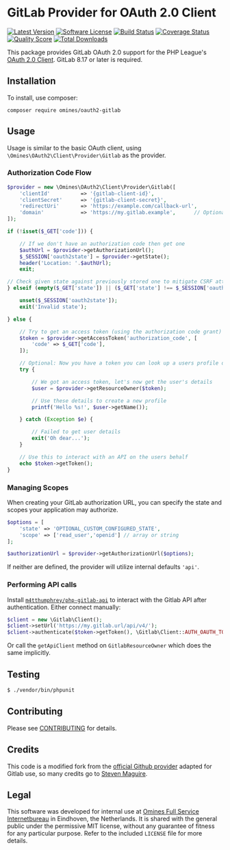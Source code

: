 # GitLab Provider for OAuth 2.0 Client
[![Latest Version](https://img.shields.io/github/release/omines/oauth2-gitlab.svg?style=flat-square)](https://github.com/omines/oauth2-gitlab/releases)
[![Software License](https://img.shields.io/badge/license-MIT-brightgreen.svg?style=flat-square)](LICENSE.md)
[![Build Status](https://img.shields.io/travis/omines/oauth2-gitlab/master.svg?style=flat-square)](https://travis-ci.org/omines/oauth2-gitlab)
[![Coverage Status](https://img.shields.io/scrutinizer/coverage/g/omines/oauth2-gitlab.svg?style=flat-square)](https://scrutinizer-ci.com/g/omines/oauth2-gitlab/code-structure)
[![Quality Score](https://img.shields.io/scrutinizer/g/omines/oauth2-gitlab.svg?style=flat-square)](https://scrutinizer-ci.com/g/omines/oauth2-gitlab)
[![Total Downloads](https://img.shields.io/packagist/dt/omines/oauth2-gitlab.svg?style=flat-square)](https://packagist.org/packages/omines/oauth2-gitlab)

This package provides GitLab OAuth 2.0 support for the PHP League's [OAuth 2.0 Client](https://github.com/thephpleague/oauth2-client). GitLab 8.17 or later is required.

## Installation

To install, use composer:

```
composer require omines/oauth2-gitlab
```

## Usage

Usage is similar to the basic OAuth client, using `\Omines\OAuth2\Client\Provider\Gitlab` as the provider.

### Authorization Code Flow

```php
$provider = new \Omines\OAuth2\Client\Provider\Gitlab([
    'clientId'          => '{gitlab-client-id}',
    'clientSecret'      => '{gitlab-client-secret}',
    'redirectUri'       => 'https://example.com/callback-url',
    'domain'            => 'https://my.gitlab.example',      // Optional base URL for self-hosted
]);

if (!isset($_GET['code'])) {

    // If we don't have an authorization code then get one
    $authUrl = $provider->getAuthorizationUrl();
    $_SESSION['oauth2state'] = $provider->getState();
    header('Location: '.$authUrl);
    exit;

// Check given state against previously stored one to mitigate CSRF attack
} elseif (empty($_GET['state']) || ($_GET['state'] !== $_SESSION['oauth2state'])) {

    unset($_SESSION['oauth2state']);
    exit('Invalid state');

} else {

    // Try to get an access token (using the authorization code grant)
    $token = $provider->getAccessToken('authorization_code', [
        'code' => $_GET['code'],
    ]);

    // Optional: Now you have a token you can look up a users profile data
    try {

        // We got an access token, let's now get the user's details
        $user = $provider->getResourceOwner($token);

        // Use these details to create a new profile
        printf('Hello %s!', $user->getName());

    } catch (Exception $e) {

        // Failed to get user details
        exit('Oh dear...');
    }

    // Use this to interact with an API on the users behalf
    echo $token->getToken();
}
```

### Managing Scopes

When creating your GitLab authorization URL, you can specify the state and scopes your application may authorize.

```php
$options = [
    'state' => 'OPTIONAL_CUSTOM_CONFIGURED_STATE',
    'scope' => ['read_user','openid'] // array or string
];

$authorizationUrl = $provider->getAuthorizationUrl($options);
```
If neither are defined, the provider will utilize internal defaults ```'api'```.


### Performing API calls

Install [`m4tthumphrey/php-gitlab-api`](https://packagist.org/packages/m4tthumphrey/php-gitlab-api) to interact with the
Gitlab API after authentication. Either connect manually:

```php
$client = new \Gitlab\Client();
$client->setUrl('https://my.gitlab.url/api/v4/');
$client->authenticate($token->getToken(), \Gitlab\Client::AUTH_OAUTH_TOKEN);
```
Or call the `getApiClient` method on `GitlabResourceOwner` which does the same implicitly.

## Testing

```bash
$ ./vendor/bin/phpunit
```

## Contributing

Please see [CONTRIBUTING](https://github.com/omines/oauth2-gitlab/blob/master/CONTRIBUTING.md) for details.


## Credits

This code is a modified fork from the [official Github provider](https://github.com/thephpleague/oauth2-github) adapted
for Gitlab use, so many credits go to [Steven Maguire](https://github.com/stevenmaguire).

## Legal

This software was developed for internal use at [Omines Full Service Internetbureau](https://www.omines.nl/)
in Eindhoven, the Netherlands. It is shared with the general public under the permissive MIT license, without
any guarantee of fitness for any particular purpose. Refer to the included `LICENSE` file for more details.
